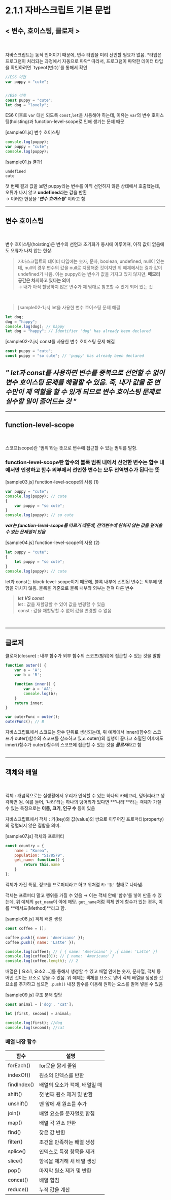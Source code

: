 # 2.1.1 자바스크립트 기본 문법

## < 변수, 호이스팅, 클로저 >

<br>
<br>
자바스크립트는 동적 언어이기 때문에, 변수 타입을 미리 선언할 필요가 없음. *타입은 프로그램이 처리되는 과정에서 자동으로 파악*   
따라서, 프로그램이 파악한 데이터 타입을 확인하려면 `typeof(변수)`를 통해서 확인

```javascript
//ES6 이전
var puppy = "cute";


//ES6 이후
const puppy = "cute";
let dog = "lovely";
```

ES6 이후로 `var` 대신 되도록 `const`,`let`을 사용해야 하는데, 이유는 `var`의 변수 호이스팅(hoisting)과 function-level-scope로 인해 생기는 문제 때문   

[sample01.js] 변수 호이스팅
```javascript
console.log(puppy);
var puppy = "cute";
console.log(puppy);
```

[sample01.js 결과]
```
undefined
cute
```

 첫 번째 결과 값을 보면 puppy라는 변수를 아직 선언하지 않은 상태에서 호출했는데, 오류가 나지 않고 **undefined**라는 값을 반환   
→ 이러한 현상을 ***'변수 호이스팅'*** 이라고 함
<br>

<hr>


## 변수 호이스팅
<br>

변수 호이스팅(hoisting)은 변수의 선언과 초기화가 동시에 이루어져, 아직 값이 없음에도 오류가 나지 않는 현상.

> 자바스크립트의 데이터 타입에는 숫자, 문자, boolean, undefined, null이 있는데, null의 경우 변수의 값을 null로 지정해준 것이지만 위 예제에서는 결과 값이 undefined가 나옴. 이는 puppy라는 변수가 값을 가지고 있지 않지만, **메모리 공간은 차지하고 있다는 의미**   
→ 내가 아직 할당하지 않은 변수가 제 맘대로 참조할 수 있게 되어 있는 것

<br>

>[sample02-1.js] let을 사용한 변수 호이스팅 문제 해결
```javascript
let dog;
dog = "happy";
console.log(dog); // happy
let dog = "happy"; // Identifier 'dog' has already been declared
```

[sample02-2.js] const를 사용한 변수 호이스팅 문제 해결
```javascript
const puppy = "cute";
const puppy = "so cute"; // 'puppy' has already been declared
```

## *" let과 const를 사용하면 변수를 중복으로 선언할 수 없어 변수 호이스팅 문제를 해결할 수 있음. 죽, 내가 값을 준 변수만이 제 역할을 할 수 있게 되므로 변수 호이스팅 문제로 실수할 일이 줄어드는 것 "*

<hr>

## function-level-scope
<br>

스코프(scope)란 '범위'라는 뜻으로 변수에 접근할 수 있는 범위를 말함.   

### **function-level-scope**란 함수의 블록 범위 내에서 선언한 변수는 함수 내에서만 인정하고 함수 외부에서 선언한 변수는 모두 전역변수가 된다는 뜻

[sample03.js] function-level-scope의 사용 (1)
```javascript
var puppy = "cute";
console.log(puppy); // cute
{
    var puppy = "so cute";
}
console.log(puppy); // so cute
```
***var는 function-level-scope를 따르기 때문에, 전역변수에 원하지 않는 값을 덮어쓸 수 있는 문제점이 있음***


[sample04.js] function-level-scope의 사용 (2)
```javascript
let puppy = "cute";
{
    let puppy = "so cute";
}
console.log(puppy); // cute
```
let과 const는 block-level-scope이기 때문에, 블록 내부에 선언된 변수는 외부에 영향을 끼치지 않음. 블록을 기준으로 블록 내부와 외부는 전혀 다른 변수

> ***let VS const***   
let : 값을 재할당할 수 있어 값을 변경할 수 있음   
const : 값을 재할당할 수 없어 값을 변경할 수 없음

<br>

<hr>

## 클로저

클로저(closure) : 내부 함수가 외부 함수의 스코프(범위)에 접근할 수 있는 것을 말함

```javascript
function outer() {
    var a = 'A';
    var b = 'B';

    function inner() {
        var a = 'AA';
        console.log(b);
    }
    return inner;
}

var outerFunc = outer();
outerFunc(); // B

```

자바스크립트에서 스코프는 함수 단위로 생성되는데, 위 예제에서 inner()함수의 스코프가 outer()함수의 스코프를 참조하고 있고 outer()의 실행이 끝나고 소멸된 이후에도 inner()함수가 outer()함수의 스코프에 접근할 수 있는 것을 ***클로저***라고 함
<br>
<br>

<hr>

## 객체와 배열
<br>

객체 : 개념적으로는 실생활에서 우리가 인식할 수 있는 하나의 카테고리, 덩어리라고 생각하면 됨. 예를 들어, '나라'라는 하나의 덩어리가 있다면 **'나라'**라는 객체가 가질 수 있는 특징으로는 **이름, 크기, 인구 수** 등이 있음

자바스크립트에서 객체 : 키(key)와 값(value)의 쌍으로 이루어진 프로퍼티(property)의 정렬되지 않은 집합을 의미.

[sample07.js] 객체와 프로퍼티
```javascript
const country = {
    name : "Korea",
    population: "5178579",
    get_name: function() {
        return this.name
    }
};
```
객체가 가진 특징, 정보를 프로퍼티라고 하고 위처럼 `키:'값'` 형태로 나타냄.   

객체는 프로퍼티 말고 행위를 가질 수 있음
 → 이는 객체 안에 '함수'를 넣어 만들 수 있는데, 위 예제의 `get_name`이 이에 해당. `get_name`처럼 객체 안에 함수가 있는 경우, 이를 **메서드(Method)**라고 함.

 [sample08.js] 객체 배열 생성
 ```javascript
 const coffee = [];

 coffee.push({ name: 'Americano' });
 coffee.push({ name: 'Latte' });

 console.log(coffee); // [ { name: 'Americano' } ,{ name: 'Latte' }]
 console.log(coffee[0]); // { name: 'Americano' }
 console.log(coffee.length); // 2
```

 배열은 [ 요소1, 요소2 ...]를 통해서 생성할 수 있고 배열 안에는 숫자, 문자열, 객체 등 어떤 것이든 요소로 넣을 수 있음. 위 예제는 객체를 요소로 넣어 객체 배열을 생성한 것   
 요소를 추가하고 싶으면 `.push()` 내장 함수를 이용해 원하는 요소를 밀어 넣을 수 있음

 [sample09.js] 구조 분해 할당
 ```javascript
 const animal = ['dog', 'cat'];

 let [first, second] = animal;

 console.log(first); //dog
 console.log(second); //cat
 ```

 ### 배열 내장 함수

 | <center>함수</center> | <center>설명</center> |   
|---|---|
| forEach() | for문을 짧게 줄임 |
| indexOf() | 원소의 인덱스를 반환 |
| findIndex() | 배열의 요소가 객체, 배열일 때 |
| shift() | 첫 번째 원소 제거 및 반환 |
| unshift() | 맨 앞에 새 원소를 추가 |
| join() | 배열 요소를 문자열로 합침 |
| map() | 배열 각 원소 반환 |
| find() | 찾은 값 반환 |
| filter() | 조건을 만족하는 배열 생성 |
| splice() | 인덱스로 특정 항목을 제거 |
| slice() | 항목을 제거해 새 배열 생성 |
| pop() | 마지막 원소 제거 및 반환 |
| concat() | 배열 합침 |
| reduce() | 누적 값을 계산 |











